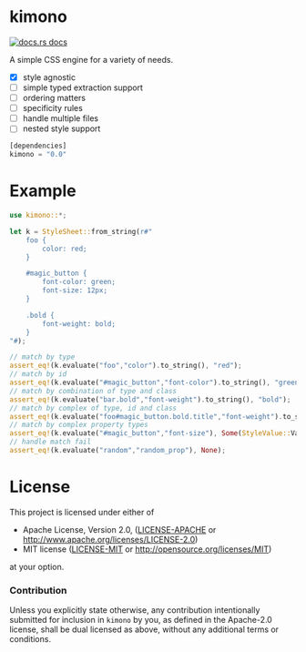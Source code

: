# kimono

<a href="https://docs.rs/kimono"><img src="https://img.shields.io/badge/docs-latest-blue.svg?style=flat-square" alt="docs.rs docs" /></a>

A simple CSS engine for a variety of needs.

- [x] style agnostic 
- [ ] simple typed extraction support
- [ ] ordering matters
- [ ] specificity rules
- [ ] handle multiple files
- [ ] nested style support

```rust
[dependencies]
kimono = "0.0"
```
# Example

```rust
use kimono::*;

let k = StyleSheet::from_string(r#"
    foo {
        color: red;
    }

    #magic_button {
        font-color: green;
        font-size: 12px;
    }

    .bold {
        font-weight: bold;
    }
"#);

// match by type
assert_eq!(k.evaluate("foo","color").to_string(), "red");
// match by id
assert_eq!(k.evaluate("#magic_button","font-color").to_string(), "green");
// match by combination of type and class
assert_eq!(k.evaluate("bar.bold","font-weight").to_string(), "bold");
// match by complex of type, id and class
assert_eq!(k.evaluate("foo#magic_button.bold.title","font-weight").to_string(), "bold");
// match by complex property types
assert_eq!(k.evaluate("#magic_button","font-size"), Some(StyleValue::Value(12,"px")));
// handle match fail
assert_eq!(k.evaluate("random","random_prop"), None);
```

# License

This project is licensed under either of

 * Apache License, Version 2.0, ([LICENSE-APACHE](LICENSE-APACHE) or
   http://www.apache.org/licenses/LICENSE-2.0)
 * MIT license ([LICENSE-MIT](LICENSE-MIT) or
   http://opensource.org/licenses/MIT)

at your option.

### Contribution

Unless you explicitly state otherwise, any contribution intentionally submitted
for inclusion in `kimono` by you, as defined in the Apache-2.0 license, shall be
dual licensed as above, without any additional terms or conditions.
